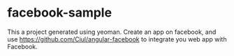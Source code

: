 
# facebook-sample

This a project generated using yeoman. Create an app on facebook, and use https://github.com/Ciul/angular-facebook to integrate you web app with Facebook.

